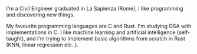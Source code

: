 I'm a Civil Engineer graduated in La Sapienza (Rome), i like programming and discovering new things.

My favourite programming languages are C and Rust.
I'm studying DSA with implementations in C.
I like machine learning and artificial intelligence (self-taught), and i'm trying to implement basic algorithms from scratch in Rust (KNN, linear regression etc..).
